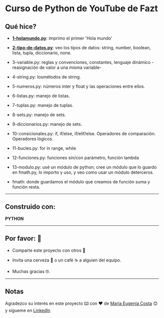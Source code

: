 # Curso de Python de YouTube de Fazt

## Qué hice?

- [**1-holamundo.py**](https://github.com/eugenia1984/Python-courses/blob/main/04_curso_para_principiante_fazt/1-holamundo.py): imprimo el primer 'Hola mundo'

- [**2-tipo-de-datos.py**](https://github.com/eugenia1984/Python-courses/blob/main/04_curso_para_principiante_fazt/2-tipo-de-datos.py): veo los tipos de datos: string, number, boolean, lista, tupla, diccionario, none.

* 3-variable.py: reglas y convenciones, constantes, lenguaje dinámico -reasignación de valor a una misma variable-

* 4-string.py: losmétodos de string.

* 5-numeros.py: números inter y float y las operaciones entre ellos.

* 6-listas.py: manejo de listas. 

* 7-tuplas.py: manejo de tuplas.

* 8-sets.py: manejo de sets.

* 9-diccionarios.py: manejo de sets.

* 10-consicionales.py: if, if/else, if/elif/else. Operadores de comparación. Operadores lógicos.

* 11-bucles.py: for in range, while

* 12-funciones.py: funciones sin/con parámetro, función lambda

* 13-modulo.py: usé un módulo de python; cree un módulo que lo guardo en fmath.py, lo importo y uso, y veo como usar un módulo deterceros.

* fmath: donde guardamos el módulo que creamos de función suma y función resta.


---

## Construido con:

**PYTHON**

---

## Por favor: 🎁

* Comparte este proyecto con otros 📢

* Invita una cerveza 🍺 o un café ☕ a alguien del equipo.

* Muchas gracias 🤓.

---

## Notas

Agradezco su interés en este proyecto ⌨️ con ❤️ de [María Eugenia Costa](https://github.com/eugenia1984) 😊 y sígueme en [LinkedIn](http://www.linkedin.com/in/maríaeugeniacosta)
